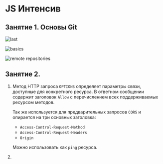 # JS Интенсив
## Занятие 1. Основы Git

![last](https://github.com/absolemDev/JS_Intensive/assets/118248658/2d4ad26e-5e12-4fa3-a6bf-ef1306b905cf)

![basics](https://github.com/absolemDev/JS_Intensive/assets/118248658/5cc68e69-bd97-4005-b3df-02d4019cbead)

![remote repositories](https://github.com/absolemDev/JS_Intensive/assets/118248658/151da660-04ef-4ed1-9ea3-4dfd59b09e39)

## Занятие 2.

1. Метод HTTP запроса `OPTIONS` определяет параметры связи, доступные для конкретного ресурса. В ответном сообщении содержит заголовок `Allow` с перечислением всех поддерживаемых ресурсом методов.

    Так же используется для предварительных запросов `CORS` и опирается на три основных заголовка:
   * `Access-Control-Request-Method`
   * `Access-Control-Request-Headers`
   * `Origin`

    Можно использовать как `ping` ресурса.
2. 
